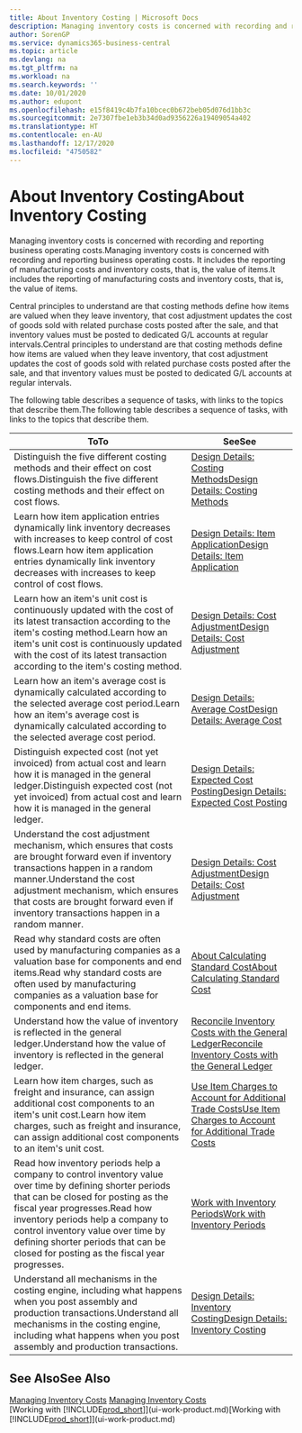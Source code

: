 ```yaml
---
title: About Inventory Costing | Microsoft Docs
description: Managing inventory costs is concerned with recording and reporting business operating costs. It includes the reporting of manufacturing costs and inventory costs, that is, the value of items.
author: SorenGP
ms.service: dynamics365-business-central
ms.topic: article
ms.devlang: na
ms.tgt_pltfrm: na
ms.workload: na
ms.search.keywords: ''
ms.date: 10/01/2020
ms.author: edupont
ms.openlocfilehash: e15f8419c4b7fa10bcec0b672beb05d076d1bb3c
ms.sourcegitcommit: 2e7307fbe1eb3b34d0ad9356226a19409054a402
ms.translationtype: HT
ms.contentlocale: en-AU
ms.lasthandoff: 12/17/2020
ms.locfileid: "4750582"
---
```

# <a name="about-inventory-costing"></a><span data-ttu-id="9290f-104">About Inventory Costing</span><span class="sxs-lookup"><span data-stu-id="9290f-104">About Inventory Costing</span></span>
<span data-ttu-id="9290f-105">Managing inventory costs is concerned with recording and reporting business operating costs.</span><span class="sxs-lookup"><span data-stu-id="9290f-105">Managing inventory costs is concerned with recording and reporting business operating costs.</span></span> <span data-ttu-id="9290f-106">It includes the reporting of manufacturing costs and inventory costs, that is, the value of items.</span><span class="sxs-lookup"><span data-stu-id="9290f-106">It includes the reporting of manufacturing costs and inventory costs, that is, the value of items.</span></span>  

 <span data-ttu-id="9290f-107">Central principles to understand are that costing methods define how items are valued when they leave inventory, that cost adjustment updates the cost of goods sold with related purchase costs posted after the sale, and that inventory values must be posted to dedicated G/L accounts at regular intervals.</span><span class="sxs-lookup"><span data-stu-id="9290f-107">Central principles to understand are that costing methods define how items are valued when they leave inventory, that cost adjustment updates the cost of goods sold with related purchase costs posted after the sale, and that inventory values must be posted to dedicated G/L accounts at regular intervals.</span></span>  

 <span data-ttu-id="9290f-108">The following table describes a sequence of tasks, with links to the topics that describe them.</span><span class="sxs-lookup"><span data-stu-id="9290f-108">The following table describes a sequence of tasks, with links to the topics that describe them.</span></span>   

|<span data-ttu-id="9290f-109">**To**</span><span class="sxs-lookup"><span data-stu-id="9290f-109">**To**</span></span>|<span data-ttu-id="9290f-110">**See**</span><span class="sxs-lookup"><span data-stu-id="9290f-110">**See**</span></span>|  
|------------|-------------|  
|<span data-ttu-id="9290f-111">Distinguish the five different costing methods and their effect on cost flows.</span><span class="sxs-lookup"><span data-stu-id="9290f-111">Distinguish the five different costing methods and their effect on cost flows.</span></span>|[<span data-ttu-id="9290f-112">Design Details: Costing Methods</span><span class="sxs-lookup"><span data-stu-id="9290f-112">Design Details: Costing Methods</span></span>](design-details-costing-methods.md)|  
|<span data-ttu-id="9290f-113">Learn how item application entries dynamically link inventory decreases with increases to keep control of cost flows.</span><span class="sxs-lookup"><span data-stu-id="9290f-113">Learn how item application entries dynamically link inventory decreases with increases to keep control of cost flows.</span></span>|[<span data-ttu-id="9290f-114">Design Details: Item Application</span><span class="sxs-lookup"><span data-stu-id="9290f-114">Design Details: Item Application</span></span>](design-details-item-application.md)|  
|<span data-ttu-id="9290f-115">Learn how an item's unit cost is continuously updated with the cost of its latest transaction according to the item's costing method.</span><span class="sxs-lookup"><span data-stu-id="9290f-115">Learn how an item's unit cost is continuously updated with the cost of its latest transaction according to the item's costing method.</span></span>|[<span data-ttu-id="9290f-116">Design Details: Cost Adjustment</span><span class="sxs-lookup"><span data-stu-id="9290f-116">Design Details: Cost Adjustment</span></span>](design-details-cost-adjustment.md)|  
|<span data-ttu-id="9290f-117">Learn how an item's average cost is dynamically calculated according to the selected average cost period.</span><span class="sxs-lookup"><span data-stu-id="9290f-117">Learn how an item's average cost is dynamically calculated according to the selected average cost period.</span></span>|[<span data-ttu-id="9290f-118">Design Details: Average Cost</span><span class="sxs-lookup"><span data-stu-id="9290f-118">Design Details: Average Cost</span></span>](design-details-average-cost.md)|  
|<span data-ttu-id="9290f-119">Distinguish expected cost (not yet invoiced) from actual cost and learn how it is managed in the general ledger.</span><span class="sxs-lookup"><span data-stu-id="9290f-119">Distinguish expected cost (not yet invoiced) from actual cost and learn how it is managed in the general ledger.</span></span>|[<span data-ttu-id="9290f-120">Design Details: Expected Cost Posting</span><span class="sxs-lookup"><span data-stu-id="9290f-120">Design Details: Expected Cost Posting</span></span>](design-details-expected-cost-posting.md)|  
|<span data-ttu-id="9290f-121">Understand the cost adjustment mechanism, which ensures that costs are brought forward even if inventory transactions happen in a random manner.</span><span class="sxs-lookup"><span data-stu-id="9290f-121">Understand the cost adjustment mechanism, which ensures that costs are brought forward even if inventory transactions happen in a random manner.</span></span>|[<span data-ttu-id="9290f-122">Design Details: Cost Adjustment</span><span class="sxs-lookup"><span data-stu-id="9290f-122">Design Details: Cost Adjustment</span></span>](design-details-cost-adjustment.md)|  
|<span data-ttu-id="9290f-123">Read why standard costs are often used by manufacturing companies as a valuation base for components and end items.</span><span class="sxs-lookup"><span data-stu-id="9290f-123">Read why standard costs are often used by manufacturing companies as a valuation base for components and end items.</span></span>|[<span data-ttu-id="9290f-124">About Calculating Standard Cost</span><span class="sxs-lookup"><span data-stu-id="9290f-124">About Calculating Standard Cost</span></span>](finance-about-calculating-standard-cost.md)|  
|<span data-ttu-id="9290f-125">Understand how the value of inventory is reflected in the general ledger.</span><span class="sxs-lookup"><span data-stu-id="9290f-125">Understand how the value of inventory is reflected in the general ledger.</span></span>|[<span data-ttu-id="9290f-126">Reconcile Inventory Costs with the General Ledger</span><span class="sxs-lookup"><span data-stu-id="9290f-126">Reconcile Inventory Costs with the General Ledger</span></span>](finance-how-to-post-inventory-costs-to-the-general-ledger.md)|  
|<span data-ttu-id="9290f-127">Learn how item charges, such as freight and insurance, can assign additional cost components to an item's unit cost.</span><span class="sxs-lookup"><span data-stu-id="9290f-127">Learn how item charges, such as freight and insurance, can assign additional cost components to an item's unit cost.</span></span>|[<span data-ttu-id="9290f-128">Use Item Charges to Account for Additional Trade Costs</span><span class="sxs-lookup"><span data-stu-id="9290f-128">Use Item Charges to Account for Additional Trade Costs</span></span>](payables-how-assign-item-charges.md)|  
|<span data-ttu-id="9290f-129">Read how inventory periods help a company to control inventory value over time by defining shorter periods that can be closed for posting as the fiscal year progresses.</span><span class="sxs-lookup"><span data-stu-id="9290f-129">Read how inventory periods help a company to control inventory value over time by defining shorter periods that can be closed for posting as the fiscal year progresses.</span></span>|[<span data-ttu-id="9290f-130">Work with Inventory Periods</span><span class="sxs-lookup"><span data-stu-id="9290f-130">Work with Inventory Periods</span></span>](finance-how-to-work-with-inventory-periods.md)|  
|<span data-ttu-id="9290f-131">Understand all mechanisms in the costing engine, including what happens when you post assembly and production transactions.</span><span class="sxs-lookup"><span data-stu-id="9290f-131">Understand all mechanisms in the costing engine, including what happens when you post assembly and production transactions.</span></span>|[<span data-ttu-id="9290f-132">Design Details: Inventory Costing</span><span class="sxs-lookup"><span data-stu-id="9290f-132">Design Details: Inventory Costing</span></span>](design-details-inventory-costing.md)|  

## <a name="see-also"></a><span data-ttu-id="9290f-133">See Also</span><span class="sxs-lookup"><span data-stu-id="9290f-133">See Also</span></span>
<span data-ttu-id="9290f-134">[Managing Inventory Costs](finance-manage-inventory-costs.md)  </span><span class="sxs-lookup"><span data-stu-id="9290f-134">[Managing Inventory Costs](finance-manage-inventory-costs.md)  </span></span>  
<span data-ttu-id="9290f-135">[Working with [!INCLUDE[prod_short](includes/prod_short.md)]](ui-work-product.md)</span><span class="sxs-lookup"><span data-stu-id="9290f-135">[Working with [!INCLUDE[prod_short](includes/prod_short.md)]](ui-work-product.md)</span></span>
